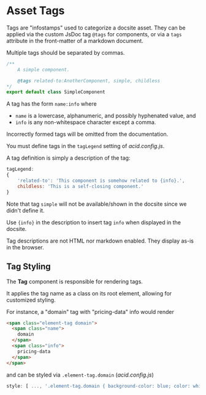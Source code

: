 
# Asset Tags

Tags are "infostamps" used to categorize a docsite asset.  They can be applied via the custom JsDoc tag `@tags` for components, or via a `tags` attribute in the front-matter of a markdown document.

Multiple tags should be separated by commas.

```js
/**
    A simple component.

    @tags related-to:AnotherComponent, simple, childless
*/
export default class SimpleComponent
```

A tag has the form `name:info` where 
- `name` is a lowercase, alphanumeric, and possibly hyphenated value, and
- `info` is any non-whitespace character except a comma.

Incorrectly formed tags will be omitted from the documentation.

You must define tags in the `tagLegend` setting of *acid.config.js*.

A tag definition is simply a description of the tag:

```js
tagLegend:
{
    'related-to': 'This component is somehow related to {info}.',
    childless: 'This is a self-closing component.'
}
```

Note that tag `simple` will not be available/shown in the docsite since we didn't define it.

Use `{info}` in the description to insert tag `info` when displayed in the docsite.

Tag descriptions are not HTML nor markdown enabled.  They display as-is in the browser.


## Tag Styling

The **Tag** component is responsible for rendering tags.

It applies the tag name as a class on its root element, allowing for customized styling.

For instance, a "domain" tag with "pricing-data" info would render

```html
<span class="element-tag domain">
  <span class="name">
    domain
  </span>
  <span class="info">
    pricing-data
  </span>
</span>
```

and can be styled via `.element-tag.domain` (*acid.config.js*)

```js
style: [ ..., '.element-tag.domain { background-color: blue; color: white; }' ]
```
